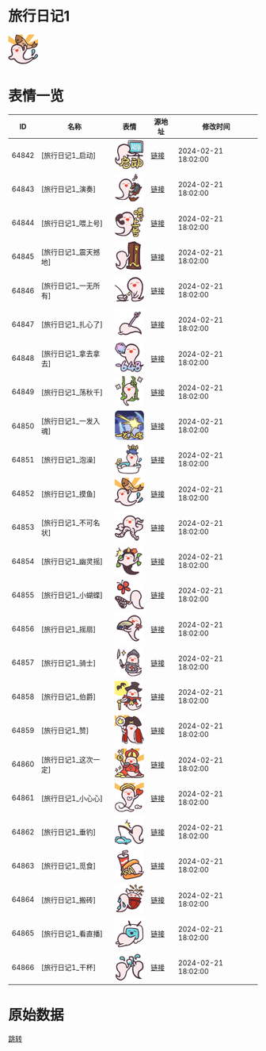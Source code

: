 # 旅行日记1

<img src="./cover.png" height="60" alt="cover" />

# 表情一览

|ID|名称|表情|源地址|修改时间|
|----|----|----|----|----|
|64842|[旅行日记1_启动]|<img src="./pic/064842_%5B旅行日记1_启动%5D.png" height="60" alt="启动"/>|[链接](https://i0.hdslb.com/bfs/garb/3d364b518ec406c77714bca8f70706aa4193ab97.png)|2024-02-21 18:02:00|
|64843|[旅行日记1_演奏]|<img src="./pic/064843_%5B旅行日记1_演奏%5D.png" height="60" alt="演奏"/>|[链接](https://i0.hdslb.com/bfs/garb/8a466a3ef52dd9549a80836eeb7ad31449f0c4cf.png)|2024-02-21 18:02:00|
|64844|[旅行日记1_喂上号]|<img src="./pic/064844_%5B旅行日记1_喂上号%5D.png" height="60" alt="喂上号"/>|[链接](https://i0.hdslb.com/bfs/garb/f3f6b8260b6b1340037b55c3fdac92efdcdf1c81.png)|2024-02-21 18:02:00|
|64845|[旅行日记1_震天撼地]|<img src="./pic/064845_%5B旅行日记1_震天撼地%5D.png" height="60" alt="震天撼地"/>|[链接](https://i0.hdslb.com/bfs/garb/daa3681b346fa7fb565b7bded9b8f45138dc8ca6.png)|2024-02-21 18:02:00|
|64846|[旅行日记1_一无所有]|<img src="./pic/064846_%5B旅行日记1_一无所有%5D.png" height="60" alt="一无所有"/>|[链接](https://i0.hdslb.com/bfs/garb/83f90df8782f5b5ffaa08b15cd8128ba63152ebd.png)|2024-02-21 18:02:00|
|64847|[旅行日记1_扎心了]|<img src="./pic/064847_%5B旅行日记1_扎心了%5D.png" height="60" alt="扎心了"/>|[链接](https://i0.hdslb.com/bfs/garb/58ec512bc38b99cbfb235050a5ed2ccb30a116a3.png)|2024-02-21 18:02:00|
|64848|[旅行日记1_拿去拿去]|<img src="./pic/064848_%5B旅行日记1_拿去拿去%5D.png" height="60" alt="拿去拿去"/>|[链接](https://i0.hdslb.com/bfs/garb/5a7f405d9f4772b5ff5f30e108706276d8780a42.png)|2024-02-21 18:02:00|
|64849|[旅行日记1_荡秋千]|<img src="./pic/064849_%5B旅行日记1_荡秋千%5D.png" height="60" alt="荡秋千"/>|[链接](https://i0.hdslb.com/bfs/garb/3a3485f1b8f9499ade60fa67382e6a22c1d726b6.png)|2024-02-21 18:02:00|
|64850|[旅行日记1_一发入魂]|<img src="./pic/064850_%5B旅行日记1_一发入魂%5D.png" height="60" alt="一发入魂"/>|[链接](https://i0.hdslb.com/bfs/garb/72d23c3403c357003e95531c139e3e7133f75b54.png)|2024-02-21 18:02:00|
|64851|[旅行日记1_泡澡]|<img src="./pic/064851_%5B旅行日记1_泡澡%5D.png" height="60" alt="泡澡"/>|[链接](https://i0.hdslb.com/bfs/garb/cbf8a26e9815c1e08fe51fd821c9247d9841a576.png)|2024-02-21 18:02:00|
|64852|[旅行日记1_摸鱼]|<img src="./pic/064852_%5B旅行日记1_摸鱼%5D.png" height="60" alt="摸鱼"/>|[链接](https://i0.hdslb.com/bfs/garb/024ce3bbf277361210a975e0d6de221eedc6176d.png)|2024-02-21 18:02:00|
|64853|[旅行日记1_不可名状]|<img src="./pic/064853_%5B旅行日记1_不可名状%5D.png" height="60" alt="不可名状"/>|[链接](https://i0.hdslb.com/bfs/garb/a78212e273540eac77b6cae0d3ffa38ec433c1ca.png)|2024-02-21 18:02:00|
|64854|[旅行日记1_幽灵摇]|<img src="./pic/064854_%5B旅行日记1_幽灵摇%5D.png" height="60" alt="幽灵摇"/>|[链接](https://i0.hdslb.com/bfs/garb/99ae0391e36f58ecd318f1e5c6683f77da462735.png)|2024-02-21 18:02:00|
|64855|[旅行日记1_小蝴蝶]|<img src="./pic/064855_%5B旅行日记1_小蝴蝶%5D.png" height="60" alt="小蝴蝶"/>|[链接](https://i0.hdslb.com/bfs/garb/5793827796a955fe2c09a8dd2e69b364ae6607bc.png)|2024-02-21 18:02:00|
|64856|[旅行日记1_摇扇]|<img src="./pic/064856_%5B旅行日记1_摇扇%5D.png" height="60" alt="摇扇"/>|[链接](https://i0.hdslb.com/bfs/garb/dadd34823061b010fc2272249ce9632b25843fa3.png)|2024-02-21 18:02:00|
|64857|[旅行日记1_骑士]|<img src="./pic/064857_%5B旅行日记1_骑士%5D.png" height="60" alt="骑士"/>|[链接](https://i0.hdslb.com/bfs/garb/24c0ef60436dbc220a20e182a9d357f9ce2bfbd9.png)|2024-02-21 18:02:00|
|64858|[旅行日记1_伯爵]|<img src="./pic/064858_%5B旅行日记1_伯爵%5D.png" height="60" alt="伯爵"/>|[链接](https://i0.hdslb.com/bfs/garb/52b46c1688858d34e6a59c0a2dd945ec36dd6487.png)|2024-02-21 18:02:00|
|64859|[旅行日记1_赞]|<img src="./pic/064859_%5B旅行日记1_赞%5D.png" height="60" alt="赞"/>|[链接](https://i0.hdslb.com/bfs/garb/fa95df09b265e0e1bced0730064b8b2ccc7de128.png)|2024-02-21 18:02:00|
|64860|[旅行日记1_这次一定]|<img src="./pic/064860_%5B旅行日记1_这次一定%5D.png" height="60" alt="这次一定"/>|[链接](https://i0.hdslb.com/bfs/garb/99fcbf6488918d481e6efd6ab1f915f1a1e9f2ac.png)|2024-02-21 18:02:00|
|64861|[旅行日记1_小心心]|<img src="./pic/064861_%5B旅行日记1_小心心%5D.png" height="60" alt="小心心"/>|[链接](https://i0.hdslb.com/bfs/garb/42282ab84617677d493ab94a661c7588aa7bde00.png)|2024-02-21 18:02:00|
|64862|[旅行日记1_垂钓]|<img src="./pic/064862_%5B旅行日记1_垂钓%5D.png" height="60" alt="垂钓"/>|[链接](https://i0.hdslb.com/bfs/garb/6537c6df6e32e17faed1e4690f3a6be9537463b3.png)|2024-02-21 18:02:00|
|64863|[旅行日记1_觅食]|<img src="./pic/064863_%5B旅行日记1_觅食%5D.png" height="60" alt="觅食"/>|[链接](https://i0.hdslb.com/bfs/garb/02deb0321b7d95d0026eb422f5466b2d7a15de24.png)|2024-02-21 18:02:00|
|64864|[旅行日记1_搬砖]|<img src="./pic/064864_%5B旅行日记1_搬砖%5D.png" height="60" alt="搬砖"/>|[链接](https://i0.hdslb.com/bfs/garb/38a34bad99fbf77eae7f6a60351b8476fc0f0ab9.png)|2024-02-21 18:02:00|
|64865|[旅行日记1_看直播]|<img src="./pic/064865_%5B旅行日记1_看直播%5D.png" height="60" alt="看直播"/>|[链接](https://i0.hdslb.com/bfs/garb/1706f8d06e71cc2c134f30d84838bd64169094e1.png)|2024-02-21 18:02:00|
|64866|[旅行日记1_干杯]|<img src="./pic/064866_%5B旅行日记1_干杯%5D.png" height="60" alt="干杯"/>|[链接](https://i0.hdslb.com/bfs/garb/b2d7396a16e08af7bc16e967e9470fadd4f00365.png)|2024-02-21 18:02:00|

# 原始数据

[跳转](./raw.json)

